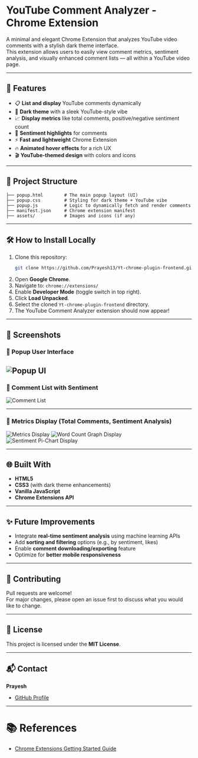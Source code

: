 # YouTube Comment Analyzer - Chrome Extension

A minimal and elegant Chrome Extension that analyzes YouTube video comments with a stylish dark theme interface.  
This extension allows users to easily view comment metrics, sentiment analysis, and visually enhanced comment lists — all within a YouTube video page.

---

## 🚀 Features

- 📋 **List and display** YouTube comments dynamically
- 🎨 **Dark theme** with a sleek YouTube-style vibe
- 📈 **Display metrics** like total comments, positive/negative sentiment count
- 🧠 **Sentiment highlights** for comments
- ⚡ **Fast and lightweight** Chrome Extension
- 🔥 **Animated hover effects** for a rich UX
- 🎬 **YouTube-themed design** with colors and icons

---

## 📂 Project Structure

```
├── popup.html        # The main popup layout (UI)
├── popup.css         # Styling for dark theme + YouTube vibe
├── popup.js          # Logic to dynamically fetch and render comments
├── manifest.json     # Chrome extension manifest
├── assets/           # Images and icons (if any)
```

---

## 🛠️ How to Install Locally

1. Clone this repository:
   ```bash
   git clone https://github.com/Prayesh13/Yt-chrome-plugin-frontend.git
   ```
2. Open **Google Chrome**.
3. Navigate to: `chrome://extensions/`
4. Enable **Developer Mode** (toggle switch in top right).
5. Click **Load Unpacked**.
6. Select the cloned `Yt-chrome-plugin-frontend` directory.
7. The YouTube Comment Analyzer extension should now appear!

---

## 📸 Screenshots

### 🔹 Popup User Interface

![Popup UI](assets/popup-ui.png)
---

### 🔹 Comment List with Sentiment

![Comment List](assets/comment-list.png)

---

### 🔹 Metrics Display (Total Comments, Sentiment Analysis)

![Metrics Display](assets/metrics-display.png)
![Word Count Graph Display](assets/word-count.png)
![Sentiment Pi-Chart Display](assets/pi-chart.png)

---

## 🌐 Built With

- **HTML5**
- **CSS3** (with dark theme enhancements)
- **Vanilla JavaScript**
- **Chrome Extensions API**

---

## ✨ Future Improvements

- Integrate **real-time sentiment analysis** using machine learning APIs
- Add **sorting and filtering** options (e.g., by sentiment, likes)
- Enable **comment downloading/exporting** feature
- Optimize for **better mobile responsiveness**

---

## 🤝 Contributing

Pull requests are welcome!  
For major changes, please open an issue first to discuss what you would like to change.

---

## 📄 License

This project is licensed under the **MIT License**.

---

## 📬 Contact

**Prayesh**  
- [GitHub Profile](https://github.com/Prayesh13)

---

# 📚 References

- [Chrome Extensions Getting Started Guide](https://developer.chrome.com/docs/extensions/mv3/getstarted/)
